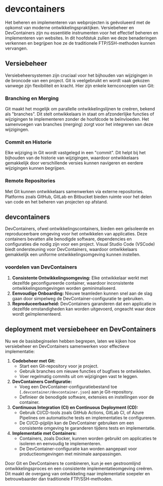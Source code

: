 # devcontainers

Het beheren en implementeren van webprojecten is geëvolueerd met de opkomst van moderne ontwikkelingspraktijken. Versiebeheer en DevContainers zijn nu essentiële instrumenten voor het effectief beheren en implementeren van websites. In dit hoofdstuk zullen we deze benaderingen verkennen en begrijpen hoe ze de traditionele FTP/SSH-methoden kunnen vervangen.

## Versiebeheer

Versiebeheersystemen zijn cruciaal voor het bijhouden van wijzigingen in de broncode van een project. Git is veelgebruikt en wordt vaak gekozen vanwege zijn flexibiliteit en kracht. Hier zijn enkele kernconcepten van Git:

### Branching en Merging

Git maakt het mogelijk om parallelle ontwikkelingslijnen te creëren, bekend als "branches". Dit stelt ontwikkelaars in staat om afzonderlijke functies of wijzigingen te implementeren zonder de hoofdcode te beïnvloeden. Het samenvoegen van branches (merging) zorgt voor het integreren van deze wijzigingen.

### Commit en Historie

Elke wijziging in Git wordt vastgelegd in een "commit". Dit helpt bij het bijhouden van de historie van wijzigingen, waardoor ontwikkelaars gemakkelijk door verschillende versies kunnen navigeren en eerdere wijzigingen kunnen begrijpen.

### Remote Repositories

Met Git kunnen ontwikkelaars samenwerken via externe repositories. Platforms zoals GitHub, GitLab en Bitbucket bieden ruimte voor het delen van code en het beheren van projecten op afstand.

## devcontainers

DevContainers, ofwel ontwikkelingscontainers, bieden een geïsoleerde en reproduceerbare omgeving voor het ontwikkelen van applicaties. Deze containers bevatten alle benodigde software, dependencies en configuraties die nodig zijn voor een project. Visual Studio Code (VSCode) biedt ondersteuning voor DevContainers, waardoor ontwikkelaars gemakkelijk een uniforme ontwikkelingsomgeving kunnen instellen.

### voordelen van DevContainers

1. **Consistente Ontwikkelingsomgeving:** Elke ontwikkelaar werkt met dezelfde geconfigureerde container, waardoor inconsistente ontwikkelingsomgevingen worden geminimaliseerd.
2. **Eenvoudige Onboarding:** Nieuwe teamleden kunnen snel aan de slag gaan door simpelweg de DevContainer-configuratie te gebruiken.
3. **Reproduceerbaarheid:** DevContainers garanderen dat een applicatie in dezelfde omstandigheden kan worden uitgevoerd, ongeacht waar deze wordt geïmplementeerd.

## deployment met versiebeheer en DevContainers

Nu we de basisbeginselen hebben begrepen, laten we kijken hoe versiebeheer en DevContainers samenwerken voor effectieve implementatie:

1. **Codebeheer met Git:**
   * Start een Git-repository voor je project.
   * Gebruik branches om nieuwe functies of bugfixes te ontwikkelen.
   * Voer regelmatig commits uit om wijzigingen vast te leggen.
2. **DevContainers Configuratie:**
   * Voeg een DevContainer-configuratiebestand toe (`.devcontainer/devcontainer.json`) aan je Git-repository.
   * Definieer de benodigde software, extensies en instellingen voor de container.
3. **Continuous Integration (CI) en Continuous Deployment (CD):**
   * Gebruik CI/CD-tools zoals GitHub Actions, GitLab CI, of Azure Pipelines om automatische tests en implementaties te configureren.
   * De CI/CD-pijplijn kan de DevContainer gebruiken om een consistente omgeving te garanderen tijdens tests en implementatie.
4. **Implementatie met Containers:**
   * Containers, zoals Docker, kunnen worden gebruikt om applicaties te isoleren en eenvoudig te implementeren.
   * De DevContainer-configuratie kan worden aangepast voor productieomgevingen met minimale aanpassingen.

Door Git en DevContainers te combineren, kun je een gestroomlijnd ontwikkelingsproces en een consistente implementatieomgeving creëren. Dit maakt de overgang van ontwikkeling naar implementatie soepeler en betrouwbaarder dan traditionele FTP/SSH-methoden.
